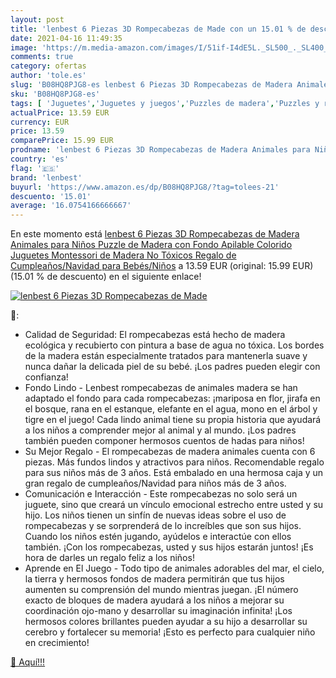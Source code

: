 ```yaml
---
layout: post
title: 'lenbest 6 Piezas 3D Rompecabezas de Made con un 15.01 % de descuento'
date: 2021-04-16 11:49:35
image: 'https://m.media-amazon.com/images/I/51if-I4dE5L._SL500_._SL400_.jpg'
comments: true
category: ofertas
author: 'tole.es'
slug: 'B08HQ8PJG8-es lenbest 6 Piezas 3D Rompecabezas de Madera Animales para...'
sku: 'B08HQ8PJG8-es'
tags: [ 'Juguetes','Juguetes y juegos','Puzzles de madera','Puzzles y rompecabezas','juguetes','lenbest','puzzle','rompecabezas', ]
actualPrice: 13.59 EUR
currency: EUR
price: 13.59
comparePrice: 15.99 EUR
prodname: 'lenbest 6 Piezas 3D Rompecabezas de Madera Animales para Niños  Puzzle de Madera con Fondo Apilable Colorido  Juguetes Montessori de Madera  No Tóxicos  Regalo de Cumpleaños/Navidad para Bebés/Niños'
country: 'es'
flag: '🇪🇸'
brand: 'lenbest'
buyurl: 'https://www.amazon.es/dp/B08HQ8PJG8/?tag=tolees-21'
descuento: '15.01'
average: '16.0754166666667'
---
```


En este momento está [lenbest 6 Piezas 3D Rompecabezas de Madera Animales para Niños  Puzzle de Madera con Fondo Apilable Colorido  Juguetes Montessori de Madera  No Tóxicos  Regalo de Cumpleaños/Navidad para Bebés/Niños](https://www.amazon.es/dp/B08HQ8PJG8/?tag=tolees-21) a 13.59 EUR (original: 15.99 EUR) (15.01 %  de descuento) en el siguiente enlace!

[![lenbest 6 Piezas 3D Rompecabezas de Made](https://m.media-amazon.com/images/I/51if-I4dE5L._SL500_._SL400_.jpg)](https://www.amazon.es/dp/B08HQ8PJG8/?tag=tolees-21)

🔎:

- Calidad de Seguridad: El rompecabezas está hecho de madera ecológica y recubierto con pintura a base de agua no tóxica. Los bordes de la madera están especialmente tratados para mantenerla suave y nunca dañar la delicada piel de su bebé. ¡Los padres pueden elegir con confianza!
- Fondo Lindo - Lenbest rompecabezas de animales madera se han adaptado el fondo para cada rompecabezas: ¡mariposa en flor, jirafa en el bosque, rana en el estanque, elefante en el agua, mono en el árbol y tigre en el juego! Cada lindo animal tiene su propia historia que ayudará a los niños a comprender mejor al animal y al mundo. ¡Los padres también pueden componer hermosos cuentos de hadas para niños!
- Su Mejor Regalo - El rompecabezas de madera animales cuenta con 6 piezas. Más fundos lindos y atractivos para niños. Recomendable regalo para sus niños más de 3 años. Está embalado en una hermosa caja y un gran regalo de cumpleaños/Navidad para niños más de 3 años.
- Comunicación e Interacción - Este rompecabezas no solo será un juguete, sino que creará un vínculo emocional estrecho entre usted y su hijo. Los niños tienen un sinfín de nuevas ideas sobre el uso de rompecabezas y se sorprenderá de lo increíbles que son sus hijos. Cuando los niños estén jugando, ayúdelos e interactúe con ellos también. ¡Con los rompecabezas, usted y sus hijos estarán juntos! ¡Es hora de darles un regalo feliz a los niños!
- Aprende en El Juego - Todo tipo de animales adorables del mar, el cielo, la tierra y hermosos fondos de madera permitirán que tus hijos aumenten su comprensión del mundo mientras juegan. ¡El número exacto de bloques de madera ayudará a los niños a mejorar su coordinación ojo-mano y desarrollar su imaginación infinita! ¡Los hermosos colores brillantes pueden ayudar a su hijo a desarrollar su cerebro y fortalecer su memoria! ¡Esto es perfecto para cualquier niño en crecimiento!

[🛒 Aquí!!!](https://www.amazon.es/dp/B08HQ8PJG8/?tag=tolees-21)
